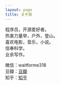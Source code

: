 ```yaml
---
layout: page
title: 关于我  
---
```


程序员，开源爱好者。    
热衷力量举，户外，登山。        
喜欢电影，音乐，小说。  
信奉科学。  
业余写作。    


微信：waitforme318  
豆瓣：[豆瓣](https://www.douban.com/people/PYnowhereman/)  
知乎：[知乎](https://www.zhihu.com/people/yang-nowhere-Razor/activities)
